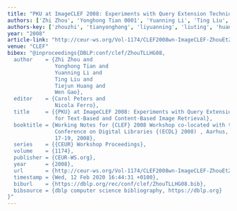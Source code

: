```yaml
---
title: "PKU at ImageCLEF 2008: Experiments with Query Extension Techniques for Text-Based and Content-Based Image Retrieval."
authors: ['Zhi Zhou', 'Yonghong Tian 0001', 'Yuanning Li', 'Ting Liu', 'Tiejun Huang', 'Wen Gao 0001']
authors-key: ['zhouzhi', 'tianyonghong', 'liyuanning', 'liuting', 'huangtiejun', 'gaowen']
year: "2008"
article-link: "http://ceur-ws.org/Vol-1174/CLEF2008wn-ImageCLEF-ZhouEt2008b.pdf"
venue: "CLEF"
bibex: "@inproceedings{DBLP:conf/clef/ZhouTLLHG08,
  author    = {Zhi Zhou and
               Yonghong Tian and
               Yuanning Li and
               Ting Liu and
               Tiejun Huang and
               Wen Gao},
  editor    = {Carol Peters and
               Nicola Ferro},
  title     = {{PKU} at ImageCLEF 2008: Experiments with Query Extension Techniques
               for Text-Based and Content-Based Image Retrieval},
  booktitle = {Working Notes for {CLEF} 2008 Workshop co-located with the 12th European
               Conference on Digital Libraries {(ECDL} 2008) , Aarhus, Denmark, September
               17-19, 2008},
  series    = {{CEUR} Workshop Proceedings},
  volume    = {1174},
  publisher = {CEUR-WS.org},
  year      = {2008},
  url       = {http://ceur-ws.org/Vol-1174/CLEF2008wn-ImageCLEF-ZhouEt2008b.pdf},
  timestamp = {Wed, 12 Feb 2020 16:44:31 +0100},
  biburl    = {https://dblp.org/rec/conf/clef/ZhouTLLHG08.bib},
  bibsource = {dblp computer science bibliography, https://dblp.org}
}"
---
```

